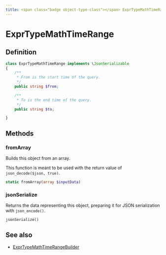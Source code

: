 ```yaml
---
title: <span class="badge object-type-class"></span> ExprTypeMathTimeRange
---
```

# <span class="badge object-type-class"></span> ExprTypeMathTimeRange

## Definition

```php
class ExprTypeMathTimeRange implements \JsonSerializable
{
    /**
     * From is the start time of the query.
     */
    public string $from;

    /**
     * To is the end time of the query.
     */
    public string $to;

}
```
## Methods

### <span class="badge object-method"></span> fromArray

Builds this object from an array.

This function is meant to be used with the return value of `json_decode($json, true)`.

```php
static fromArray(array $inputData)
```

### <span class="badge object-method"></span> jsonSerialize

Returns the data representing this object, preparing it for JSON serialization with `json_encode()`.

```php
jsonSerialize()
```

## See also

 * <span class="badge builder"></span> [ExprTypeMathTimeRangeBuilder](./builder-ExprTypeMathTimeRangeBuilder.md)
